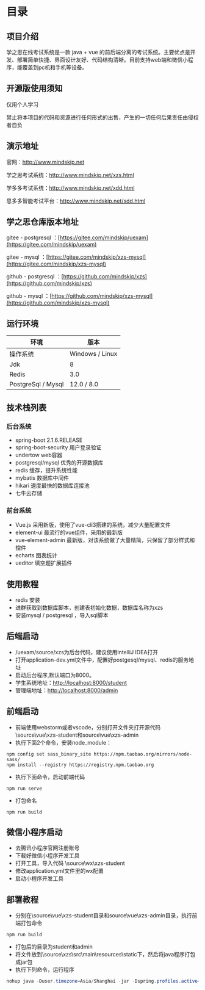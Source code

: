 # 目录

## 项目介绍

学之思在线考试系统是一款 java + vue 的前后端分离的考试系统。主要优点是开发、部署简单快捷、界面设计友好、代码结构清晰。目前支持web端和微信小程序，能覆盖到pc机和手机等设备。

## 开源版使用须知

仅用个人学习

禁止将本项目的代码和资源进行任何形式的出售，产生的一切任何后果责任由侵权者自负

## 演示地址

官网：<http://www.mindskip.net>

学之思考试系统：<http://www.mindskip.net/xzs.html>

学多多考试系统：<http://www.mindskip.net/xdd.html>

思多多智能考试平台：<http://www.mindskip.net/sdd.html>

## 学之思仓库版本地址

gitee - postgresql ：[https://gitee.com/mindskip/uexam](https://gitee.com/mindskip/uexam)

gitee - mysql ：[https://gitee.com/mindskip/xzs-mysql](https://gitee.com/mindskip/xzs-mysql)

github - postgresql ：[https://github.com/mindskip/xzs](https://github.com/mindskip/xzs)

github - mysql ：[https://github.com/mindskip/xzs-mysql](https://github.com/mindskip/xzs-mysql)

## 运行环境

|  环境   | 版本  |
|  ----  | ----  |
| 操作系统  | Windows / Linux |
| Jdk  | 8 |
| Redis  | 3.0 |
| PostgreSql / Mysql  | 12.0 / 8.0 |

## 技术栈列表

### 后台系统

* spring-boot  2.1.6.RELEASE
* spring-boot-security 用户登录验证
* undertow  web容器
* postgresql/mysql 优秀的开源数据库
* redis 缓存，提升系统性能
* mybatis 数据库中间件
* hikari 速度最快的数据库连接池
* 七牛云存储

### 前台系统

* Vue.js  采用新版，使用了vue-cli3搭建的系统，减少大量配置文件
* element-ui  最流行的vue组件，采用的最新版
* vue-element-admin 最新版，对该系统做了大量精简，只保留了部分样式和控件
* echarts 图表统计
* ueditor 填空题扩展插件

## 使用教程

* redis 安装
* 进群获取到数据库脚本，创建表初始化数据，数据库名称为xzs
* 安装mysql / postgresql ，导入sql脚本

## 后端启动

* /uexam/source/xzs为后台代码，建议使用IntelliJ IDEA打开
* 打开application-dev.yml文件中，配置好postgesql/mysql、redis的服务地址
* 启动后台程序,默认端口为8000。
* 学生系统地址：<http://localhost:8000/student>
* 管理端地址：<http://localhost:8000/admin>

## 前端启动

* 前端使用webstorm或者vscode，分别打开文件夹打开源代码\source\vue\xzs-student和source\vue\xzs-admin
* 执行下面2个命令，安装node_module：

 ```npm
npm config set sass_binary_site https://npm.taobao.org/mirrors/node-sass/
npm install --registry https://registry.npm.taobao.org  
 ```

* 执行下面命令，启动前端代码

 ```npm
npm run serve
 ```

* 打包命名

 ```npm
npm run build
 ```

## 微信小程序启动

* 去腾讯小程序官网注册账号
* 下载好微信小程序开发工具
* 打开工具，导入代码 \source\wx\xzs-student
* 修改application.yml文件里的wx配置
* 启动小程序开发工具

## 部署教程

* 分别在\source\vue\xzs-student目录和source\vue\xzs-admin目录，执行前端打包命令

 ```npm
npm run build
 ```

* 打包后的目录为student和admin
* 将文件放到\source\xzs\src\main\resources\static下，然后将java程序打包成jar包
* 执行下列命令，运行程序

 ```java
nohup java -Duser.timezone=Asia/Shanghai -jar -Dspring.profiles.active=prod  xzs.jar  > start1.log  2>&1 &
 ```
